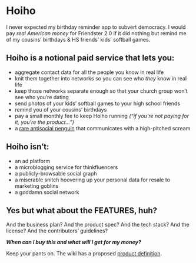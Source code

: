 Hoiho
=====

I never expected my birthday reminder app to subvert democracy. I would pay *real American money* for Friendster 2.0 if it did nothing but remind me of my cousins’ birthdays & HS friends’ kids’ softball games.

Hoiho is a notional paid service that lets you:
-----------------------------------------------

- aggregate contact data for all the people you know in real life
- knit them together into networks so you can see who *they* know in real life
- keep those networks separate enough so that your church group won’t see who you’re dating
- send photos of your kids’ softball games to your high school friends
- remind you of your cousins’ birthdays
- pay a small monthly fee to keep Hoiho running *(“if you’re not paying for it, you’re the product…”)*
- a [rare antisocial penguin](https://www.bbc.com/news/world-asia-50374092) that communicates with a high-pitched scream

Hoiho isn’t:
------------

- an ad platform
- a microblogging service for thinkfluencers
- a publicly-browsable social graph
- a miserable snitch hoovering up your personal data for resale to marketing goblins
- a goddamn social network

Yes but what about the FEATURES, huh?
-------------------------------------

And the business plan? And the product spec? And the tech stack? And the license? And the contributors’ guidelines? 

__*When can I buy this and what will I get for my money?*__

Keep your pants on. The wiki has a proposed [product definition](https://github.com/axoplasm/hoiho/wiki/Product-definition). 
